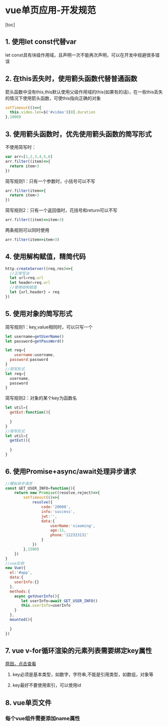 # vue单页应用-开发规范

[toc]

## 1. 使用let const代替var

let const具有块级作用域，且声明一次不能再次声明，可以在开发中规避很多错误

## 2. 在this丢失时，使用箭头函数代替普通函数

箭头函数中没有this,this默认使用父级作用域的this(如果有的话)，在一些this丢失的情况下使用箭头函数，可使this指向正确的对象

```js
setTimeout(()=>{
  this.video.len=$('#video')[0].duration
},1000)
```

## 3. 使用箭头函数时，优先使用箭头函数的简写形式

不使用简写时：

```js
var arr=[1,2,3,4,5,6]
arr.filter((item)=>{
  return item>3
})
```

简写规则1：只有一个参数时，小括号可以不写

```js
arr.filter(item=>{
  return item>3
})
```

简写规则2：只有一个返回值时，花括号和return可以不写

```js
arr.filter((item)=>item>3)
```

两条规则可以同时使用

```js
arr.filter(item=>item>3)
```

## 4. 使用解构赋值，精简代码

```js
http.createServer((req,res)=>{
  //正常写法
  let url=req.url
  let header=req.url
  //使用结构赋值
  let {url,header} = req
})
```

## 5. 使用对象的简写形式

简写规则1：key,value相同时，可以只写一个

```js
let username=getUserName()
let password=getPassWord()

let req={
	username:username,
  password:password
}
//简写形式
let req={
  username,
  password
}
```

简写规则2：对象的某个key为函数名

```js
let util={
  getExt:function(){
    
  }
}
//简写形式
let util={
  getExt(){
    
  }
}
```

##  6. 使用Promise+async/await处理异步请求

```js
//模拟异步请求
const GET_USER_INFO=function(){
    return new Promise((resolve,reject)=>{
        setTimeout(()=>{
            resolve({
                code:'20000',
                info:'success',
                jwt:'',
                data:{
                    userName:'xiaoming',
                    age:11,
                    phone:'122323131'
                }
            })
        },1500)
    })
}
//vue实例
new Vue({
  el:'#app',
  data:{
    userInfo:{}
  },
  methods:{
    async getUserInfo(){
       let userInfo=await GET_USER_INFO()
       this.userInfo=userInfo
    }
  },
  mounted(){
    
  }
})
```

## 7. vue v-for循环渲染的元素列表需要绑定key属性

[原因，点击查看]([https://cn.vuejs.org/v2/guide/list.html#%E7%BB%B4%E6%8A%A4%E7%8A%B6%E6%80%81](https://cn.vuejs.org/v2/guide/list.html#维护状态))

1. key必须是基本类型，如数字，字符串,不能是引用类型，如数组，对象等

2. key最好不要使用索引，可以使用id

    

## 8. vue单页文件

### 每个vue组件需要添加name属性

